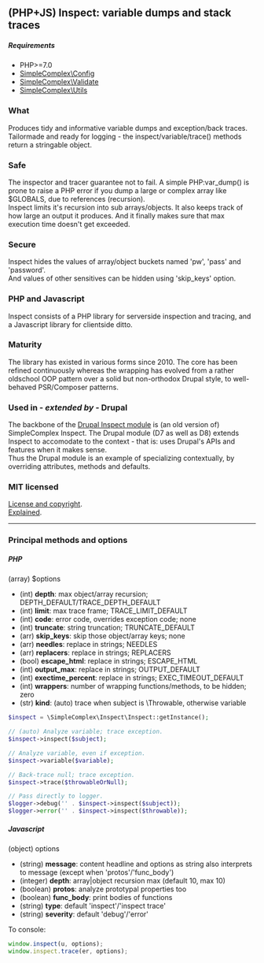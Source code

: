 ## (PHP+JS) Inspect: variable dumps and stack traces ##

##### Requirements #####

- PHP>=7.0
- [SimpleComplex\Config](https://github.com/simplecomplex/php-config)
- [SimpleComplex\Validate](https://github.com/simplecomplex/php-validate)
- [SimpleComplex\Utils](https://github.com/simplecomplex/php-utils)

### What ###

Produces tidy and informative variable dumps and exception/back traces.  
Tailormade and ready for logging - the inspect/variable/trace() methods return a stringable object.

### Safe ###

The inspector and tracer guarantee not to fail.
A simple PHP:var_dump() is prone to raise a PHP error if you dump a large or complex array like $GLOBALS, due to references (recursion).  
Inspect limits it's recursion into sub arrays/objects. It also keeps track of how large an output it produces. And it finally makes sure that max execution time doesn't get exceeded.

### Secure ###

Inspect hides the values of array/object buckets named 'pw', 'pass' and 'password'.  
And values of other sensitives can be hidden using 'skip_keys' option.

### PHP and Javascript ###

Inspect consists of a PHP library for serverside inspection and tracing, and a Javascript library for clientside ditto.  

### Maturity ###

The library has existed in various forms since 2010.
The core has been refined continuously whereas the wrapping has evolved from a rather oldschool OOP pattern over a solid but non-orthodox Drupal style, to well-behaved PSR/Composer patterns. 

### Used in - *extended by* - Drupal ###

The backbone of the [Drupal Inspect module](https://drupal.org/project/inspect) is (an old version of) SimpleComplex Inspect.
The Drupal module (D7 as well as D8) extends Inspect to accomodate to the context - that is: uses Drupal's APIs and features when it makes sense.  
Thus the Drupal module is an example of specializing contextually, by overriding attributes, methods and defaults.

### MIT licensed ###

[License and copyright](https://github.com/simplecomplex/inspect/blob/master/LICENSE).  
[Explained](https://tldrlegal.com/license/mit-license).

----------


### Principal methods and options ###

##### PHP #####

(array) $options

- (int) **depth**: max object/array recursion; DEPTH_DEFAULT/TRACE_DEPTH_DEFAULT
- (int) **limit**: max trace frame; TRACE_LIMIT_DEFAULT
- (int) **code**: error code, overrides exception code; none
- (int) **truncate**: string truncation; TRUNCATE_DEFAULT
- (arr) **skip_keys**: skip those object/array keys; none
- (arr) **needles**: replace in strings; NEEDLES
- (arr) **replacers**: replace in strings; REPLACERS
- (bool) **escape_html**: replace in strings; ESCAPE_HTML
- (int) **output_max**: replace in strings; OUTPUT_DEFAULT
- (int) **exectime_percent**: replace in strings; EXEC_TIMEOUT_DEFAULT
- (int) **wrappers**: number of wrapping functions/methods, to be hidden; zero
- (str) **kind**: (auto) trace when subject is \Throwable, otherwise variable

```PHP
$inspect = \SimpleComplex\Inspect\Inspect::getInstance();

// (auto) Analyze variable; trace exception.
$inspect->inspect($subject);

// Analyze variable, even if exception.
$inspect->variable($variable);

// Back-trace null; trace exception.
$inspect->trace($throwableOrNull);

// Pass directly to logger.
$logger->debug('' . $inspect->inspect($subject));
$logger->error('' . $inspect->inspect($throwable));
```

##### Javascript #####

(object) options

- (string) **message**: content headline and options as string also interprets to message (except when 'protos'/'func_body')
- (integer) **depth**: array|object recursion max (default 10, max 10)
- (boolean) **protos**: analyze prototypal properties too
- (boolean) **func_body**: print bodies of functions
- (string) **type**: default 'inspect'/'inspect trace'
- (string) **severity**: default 'debug'/'error'

To console:  
```javascript
window.inspect(u, options);
window.inspect.trace(er, options);
```

<!--
To server log:  
`inspect.log(u, options);`  
`inspect.traceLog(er, options);`
-->